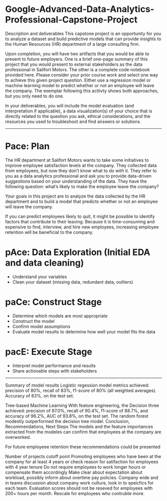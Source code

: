 # Google-Advanced-Data-Analytics-Professional-Capstone-Project
Description and deliverables
This capstone project is an opportunity for you to analyze a dataset and build predictive models that can provide insights to the Human Resources (HR) department of a large consulting firm.

Upon completion, you will have two artifacts that you would be able to present to future employers. One is a brief one-page summary of this project that you would present to external stakeholders as the data professional in Salifort Motors. The other is a complete code notebook provided here. Please consider your prior course work and select one way to achieve this given project question. Either use a regression model or machine learning model to predict whether or not an employee will leave the company. The exemplar following this actiivty shows both approaches, but you only need to do one.

In your deliverables, you will include the model evaluation (and interpretation if applicable), a data visualization(s) of your choice that is directly related to the question you ask, ethical considerations, and the resources you used to troubleshoot and find answers or solutions.


------------------------------------------------------------------------------------------------------------------------------------------------------------------------------------


# Pace: Plan

The HR department at Salifort Motors wants to take some initiatives to improve employee satisfaction levels at the company. They collected data from employees, but now they don’t know what to do with it. They refer to you as a data analytics professional and ask you to provide data-driven suggestions based on your understanding of the data. They have the following question: what’s likely to make the employee leave the company?

Your goals in this project are to analyze the data collected by the HR department and to build a model that predicts whether or not an employee will leave the company.

If you can predict employees likely to quit, it might be possible to identify factors that contribute to their leaving. Because it is time-consuming and expensive to find, interview, and hire new employees, increasing employee retention will be beneficial to the company.

# pAce: Data Exploration (Initial EDA and data cleaning)

- Understand your variables
- Clean your dataset (missing data, redundant data, outliers)

# paCe: Construct Stage
- Determine which models are most appropriate
- Construct the model
- Confirm model assumptions
- Evaluate model results to determine how well your model fits the data

# pacE: Execute Stage
- Interpret model performance and results
- Share actionable steps with stakeholders


----------------------------------------------------------------------------------------------------------------------------------------------------------------------------------


Summary of model results
Logistic regession
model metrics achieved: precision of 80%, recall of 83%, f1-score of 80% (all weighted averages). Accuracy of 83%, on the test set.

Tree-based Machine Learning
With feature engineering, the Decision three achieved: precision of 87.0%, recall of 90.4%, f1-score of 88.7%, and accuracy of 96.2%, AUC of 93.8%, on the test set. The random forest modestly outperformed the decision tree model.
Conclusion, Recommendations, Next Steps
The models and the feature importances extracted from the modeles can confirm that employees at the company are overworked.

For future employeee retention these recommendations could be presented

Number of projects cutoff point
Promoting employees who have been at the company for at least 4 years or check reason for satifaction for employees with 4 year tenure
Do not require employees to work longer hours or compensate them accordingly
Make clear about expectation about workload, possibly inform about overtime pay policies.
Company wide and in teams discussion about company work culture, look in to speicfics for each team.
Evaluation scores should not be reseved for employees with 200+ hours per month. Rescale for employees who contrubte more.
